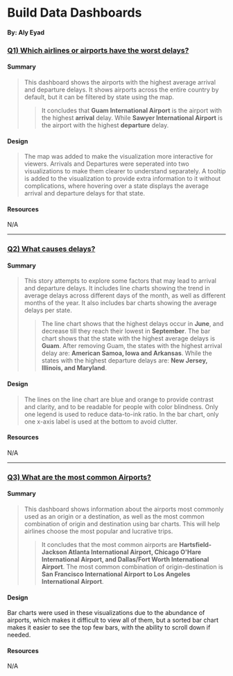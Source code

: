 # Build Data Dashboards

#### By: Aly Eyad

### [Q1) Which airlines or airports have the worst delays?](https://public.tableau.com/app/profile/aly.eyad/viz/ArrivalsandDepartures_16648836361880/MostDelaysperState)

#### Summary

> This dashboard shows the airports with the highest average arrival and departure delays. It shows airports across the entire country by default, but it can be filtered by state using the map.
>> It concludes that **Guam International Airport** is the airport with the highest **arrival** delay. While **Sawyer International Airport** is the airport with the highest **departure** delay.

#### Design

> The map was added to make the visualization more interactive for viewers. Arrivals and Departures were seperated into two visualizations to make them clearer to understand separately.
> A tooltip is added to the visualization to provide extra information to it without complications, where hovering over a state displays the average arrival and departure delays for that state.
#### Resources 

N/A

<hr>

### [Q2) What causes delays?](https://public.tableau.com/app/profile/aly.eyad/viz/FactorscausingDelays/FactorsCausingArrivalandDepartureDelays)

#### Summary

> This story attempts to explore some factors that may lead to arrival and departure delays. It includes line charts showing the trend in average delays across different days of the month, as well as different months of the year. It also includes bar charts showing the average delays per state.
>> The line chart shows that the highest delays occur in **June**, and decrease till they reach their lowest in **September**.
>> The bar chart shows that the state with the highest average delays is **Guam**. After removing Guam, the states with the highest arrival delay are: **American Samoa, Iowa and Arkansas**. While the states with the highest departure delays are: **New Jersey, Illinois, and Maryland**.

#### Design

> The lines on the line chart are blue and orange to provide contrast and clarity, and to be readable for people with color blindness. Only one legend is used to reduce data-to-ink ratio. In the bar chart, only one x-axis label is used at the bottom to avoid clutter.

#### Resources

N/A

<hr>

### [Q3) What are the most common Airports?](https://public.tableau.com/app/profile/aly.eyad/viz/MostCommonAirports/MostCommonAirports)

#### Summary

> This dashboard shows information about the airports most commonly used as an origin or a destination, as well as the most common combination of origin and destination using bar charts. This will help airlines choose the most popular and lucrative trips.
>> It concludes that the most common airports are **Hartsfield-Jackson Atlanta International Airport, Chicago O'Hare International Airport, and Dallas/Fort Worth International Airport**. The most common combination of origin-destination is **San Francisco International Airport to Los Angeles International Airport**.

#### Design

Bar charts were used in these visualizations due to the abundance of airports, which makes it difficult to view all of them, but a sorted bar chart makes it easier to see the top few bars, with the ability to scroll down if needed.

#### Resources

N/A